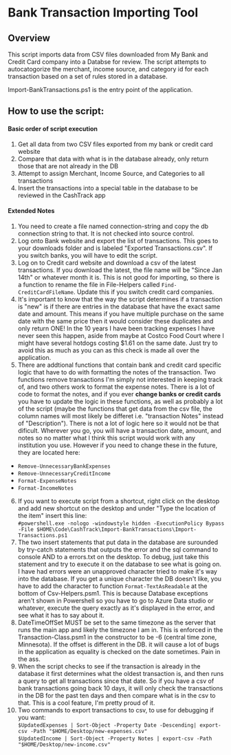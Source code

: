 # Bank Transaction Importing Tool

## Overview
This script imports data from CSV files downloaded from My Bank and Credit Card company into a Databse for review. The script attempts to autocatogorize the merchant, income source, and category id for each transaction based on a set of rules stored in a database.

Import-BankTransactions.ps1 is the entry point of the application.

## How to use the script:

#### Basic order of script execution
1. Get all data from two CSV files exported from my bank or credit card website
2. Compare that data with what is in the database already, only return those that are not already in the DB
3. Attempt to assign Merchant, Income Source, and Categories to all transactions
4. Insert the transactions into a special table in the database to be reviewed in the CashTrack app

#### Extended Notes

1. You need to create a file named connection-string and copy the db connection string to that. It is not checked into source control.
2. Log onto Bank website and export the list of transactions. This goes to your downloads folder and is labeled "Exported Transactions.csv". If you switch banks, you will have to edit the script.
3. Log on to Credit card website and download a csv of the latest transactions. If you download the latest, the file name will be "Since Jan 14th" or whatever month it is. This is not good for importing, so there is a function to rename the file in File-Helpers called `Find-CreditCardFileName`. Update this if you switch credit card companies.
4. It's important to know that the way the script determines if a transaction is "new" is if there are entries in the database that have the exact same date and amount. This means if you have multiple purchase on the same date with the same price then it would consider these duplicates and only return ONE! In the 10 years I have been tracking expenses I have never seen this happen, aside from maybe at Costco Food Court where I might have several hotdogs costing $1.61 on the same date. Just try to avoid this as much as you can as this check is made all over the application.
5. There are addtional functions that contain bank and credit card specific logic that have to do with formatting the notes of the transaction. Two functions remove transactions I'm simply not interested in keeping track of, and two others work to format the expense notes. There is a lot of code to format the notes, and if you ever **change banks or credit cards** you have to update the logic in these functions, as well as probably a lot of the script (maybe the functions that get data from the csv file, the column names will most likely be differet i.e. "transaction Notes" instead of "Description"). There is not a lot of logic here so it would not be that dificult. Wherever you go, you will have a transaction date, amount, and notes so no matter what I think this script would work with any institution you use. However if you need to change these in the future, they are located here:  
- `Remove-UnnecessaryBankExpenses`  
- `Remove-UnnecessaryCreditIncome`  
- `Format-ExpenseNotes`  
- `Format-IncomeNotes`  
6. If you want to execute script from a shortcut, right click on the desktop and add new shortcut on the desktop and under "Type the location of the item" insert this line:  
``#powershell.exe -nologo -windowstyle hidden -ExecutionPolicy Bypass -File $HOME\Code\CashTrack\Import-BankTransactions\Import-Transactions.ps1``
7. The two insert statements that put data in the database are surounded by try-catch statements that outputs the error and the sql command to console AND to a errors.txt on the desktop. To debug, just take this statement and try to execute it on the database to see what is going on. I have had errors were an unapproved character tried to make it's way into the database. If you get a unique character the DB doesn't like, you have to add the character to function `Format-TextAsReadable` at the bottom of Csv-Helpers.psm1. This is because Database exceptions aren't shown in Powershell so you have to go to Azure Data studio or whatever, execute the query exactly as it's displayed in the error, and see what it has to say about it.
8. DateTimeOffSet MUST be set to the same timezone as the server that runs the main app and likely the timezone I am in. This is enforced in the Transaction-Class.psm1 in the constructor to be -6 (central time zone, Minnesota). If the offset is different in the DB. it will cause a lot of bugs in the application as equality is checked on the date sometimes. Pain in the ass.
9. When the script checks to see if the transaction is already in the database it first determines what the oldest transaction is, and then runs a query to get all transactions since that date. So if you have a csv of bank transactions going back 10 days, it will only check the transactions in the DB for the past ten days and then compare what is in the csv to that. This is a cool feature, I'm pretty proud of it.
10. Two commands to export transactions to csv, to use for debugging if you want:  
``$UpdatedExpenses | Sort-Object -Property Date -Descending| export-csv -Path "$HOME/Desktop/new-expenses.csv"``  
``$UpdatedIncome | Sort-Object -Property Notes | export-csv -Path "$HOME/Desktop/new-income.csv"``
